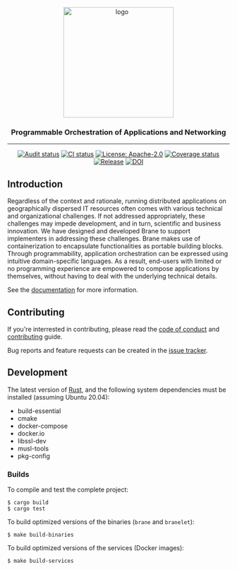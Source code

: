 <p align="center">
  <img src="https://raw.githubusercontent.com/onnovalkering/brane/master/contrib/assets/logo.png" alt="logo" width="250"/>
  <h3 align="center">Programmable Orchestration of Applications and Networking</h3>
</p>

----

<span align="center">

  [![Audit status](https://github.com/onnovalkering/brane/workflows/Audit/badge.svg)](https://github.com/onnovalkering/brane/actions)
  [![CI status](https://github.com/onnovalkering/brane/workflows/CI/badge.svg)](https://github.com/onnovalkering/brane/actions)
  [![License: Apache-2.0](https://img.shields.io/github/license/onnovalkering/brane.svg)](https://github.com/onnovalkering/brane/blob/master/LICENSE)
  [![Coverage status](https://coveralls.io/repos/github/onnovalkering/brane/badge.svg)](https://coveralls.io/github/onnovalkering/brane)
  [![Release](https://img.shields.io/github/release/onnovalkering/brane.svg)](https://github.com/onnovalkering/brane/releases/latest)
  [![DOI](https://zenodo.org/badge/DOI/10.5281/zenodo.3890928.svg)](https://doi.org/10.5281/zenodo.3890928)

</span>

## Introduction

Regardless of the context and rationale, running distributed applications on geographically dispersed IT resources often comes with various technical and organizational challenges. If not addressed appropriately, these challenges may impede development, and in turn, scientific and business innovation. We have designed and developed Brane to support implementers in addressing these challenges. Brane makes use of containerization to encapsulate functionalities as portable building blocks. Through programmability, application orchestration can be expressed using intuitive domain-specific languages. As a result, end-users with limited or no programming experience are empowered to compose applications by themselves, without having to deal with the underlying technical details.

See the [documentation](https://onnovalkering.gitbook.io/brane) for more information.

## Contributing
If you're interrested in contributing, please read the [code of conduct](.github/CODE_OF_CONDUCT.md) and [contributing](.github/CONTRIBUTING.md) guide.

Bug reports and feature requests can be created in the [issue tracker](https://github.com/onnovalkering/brane/issues).

## Development
The latest version of [Rust](https://www.rust-lang.org), and the following system dependencies must be installed (assuming Ubuntu 20.04):

- build-essential
- cmake
- docker-compose
- docker.io
- libssl-dev
- musl-tools
- pkg-config

### Builds
To compile and test the complete project:
```
$ cargo build
$ cargo test
```

To build optimized versions of the binaries (`brane` and `branelet`):
```shell
$ make build-binaries
```

To build optimized versions of the services (Docker images):
```shell
$ make build-services
```
